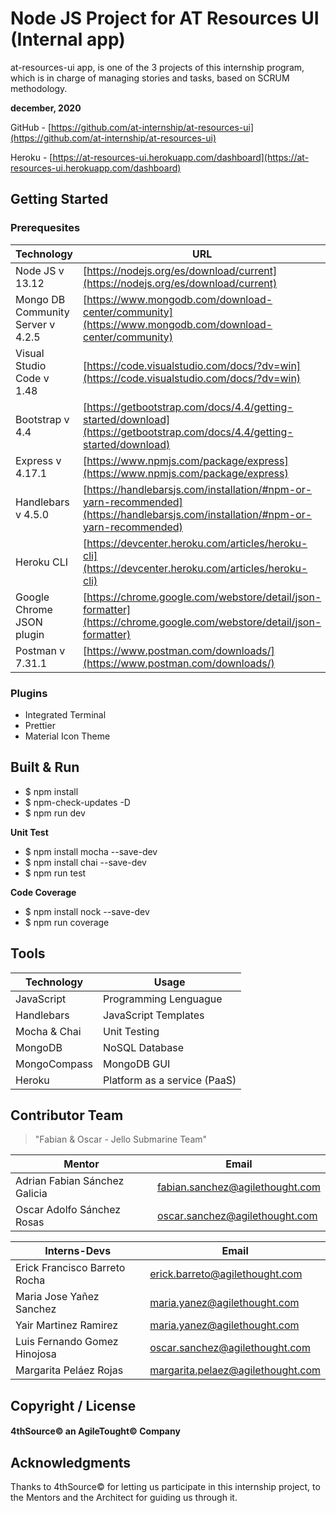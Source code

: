 # Node JS Project for AT Resources UI (Internal app)

at-resources-ui app, is one of the 3 projects of this internship program, which is in charge of managing stories and tasks, based on SCRUM methodology.

<b>december, 2020</b>

GitHub - [https://github.com/at-internship/at-resources-ui](https://github.com/at-internship/at-resources-ui)

Heroku - [https://at-resources-ui.herokuapp.com/dashboard](https://at-resources-ui.herokuapp.com/dashboard)

## Getting Started

### Prerequesites
| Technology| URL |
| --- | --- |
| Node JS v 13.12 | [https://nodejs.org/es/download/current](https://nodejs.org/es/download/current) |
| Mongo DB Community Server v 4.2.5 | [https://www.mongodb.com/download-center/community](https://www.mongodb.com/download-center/community) |
| Visual Studio Code v 1.48 | [https://code.visualstudio.com/docs/?dv=win](https://code.visualstudio.com/docs/?dv=win) |
| Bootstrap v 4.4 | [https://getbootstrap.com/docs/4.4/getting-started/download](https://getbootstrap.com/docs/4.4/getting-started/download) |
| Express v 4.17.1 | [https://www.npmjs.com/package/express](https://www.npmjs.com/package/express) |
| Handlebars v 4.5.0 | [https://handlebarsjs.com/installation/#npm-or-yarn-recommended](https://handlebarsjs.com/installation/#npm-or-yarn-recommended) |
| Heroku CLI | [https://devcenter.heroku.com/articles/heroku-cli](https://devcenter.heroku.com/articles/heroku-cli) |
| Google Chrome JSON plugin | [https://chrome.google.com/webstore/detail/json-formatter](https://chrome.google.com/webstore/detail/json-formatter) |
| Postman v 7.31.1 | [https://www.postman.com/downloads/](https://www.postman.com/downloads/) |

### Plugins

- Integrated Terminal 
- Prettier 
- Material Icon Theme 

## Built & Run
- $ npm install
- $ npm-check-updates -D
- $ npm run dev

**Unit Test**
- $ npm install mocha --save-dev
- $ npm install chai --save-dev
- $ npm run test

**Code Coverage**
- $ npm install nock --save-dev
- $ npm run coverage

## Tools

| Technology| Usage |
| --- | --- |
| JavaScript | Programming Lenguague |
| Handlebars | JavaScript Templates |
| Mocha & Chai | Unit Testing |
| MongoDB | NoSQL Database |
| MongoCompass | MongoDB GUI |
| Heroku | Platform as a service (PaaS) |

## Contributor Team

> "Fabian & Oscar - Jello Submarine Team"

| Mentor | Email |
| --- | --- |
| Adrian Fabian Sánchez Galicia | fabian.sanchez@agilethought.com |
| Oscar Adolfo Sánchez Rosas | oscar.sanchez@agilethought.com |

| Interns-Devs | Email |
| --- | --- |
| Erick Francisco Barreto Rocha |  erick.barreto@agilethought.com |
| Maria Jose Yañez Sanchez | maria.yanez@agilethought.com |
| Yair Martinez Ramirez | maria.yanez@agilethought.com |
| Luis Fernando Gomez Hinojosa | oscar.sanchez@agilethought.com |
| Margarita Peláez Rojas | margarita.pelaez@agilethought.com |

## Copyright / License

#### 4thSource© an AgileTought© Company


## Acknowledgments
Thanks to 4thSource© for letting us participate in this internship project, to the Mentors and the Architect for guiding us through it.

